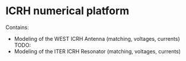 # ICRH numerical platform
Contains:
 - Modeling of the WEST ICRH Antenna (matching, voltages, currents)
TODO:
 - Modeling of the ITER ICRH Resonator (matching, voltages, currents)

